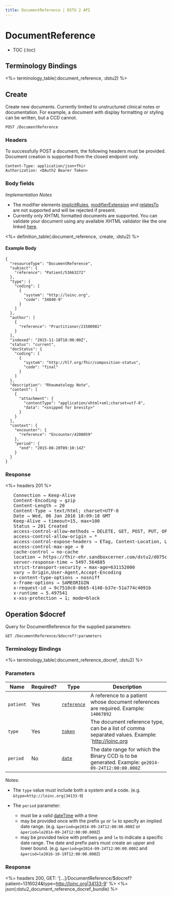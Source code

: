 ```yaml
---
title: DocumentReference | DSTU 2 API
---
```


# DocumentReference

* TOC
{:toc}

## Terminology Bindings

<%= terminology_table(:document_reference, :dstu2) %>

## Create

Create new documents. Currently limited to unstructured clinical notes or documentation. For example, a document with display formatting or styling can be written, but a CCD cannot.

    POST /DocumentReference

### Headers

To successfully POST a document, the following headers must be provided. Document creation is supported from the closed endpoint only.

    Content-Type: application/json+fhir
    Authorization: <OAuth2 Bearer Token>

### Body fields

_Implementation Notes_   

* The modifier elements [implicitRules], [modifierExtension] and [relatesTo] are not supported and will be rejected if
present.
* Currently only XHTML formatted documents are supported. You can validate your document using any available XHTML validator like the one linked [here].

<%= definition_table(:document_reference, :create, :dstu2) %>

#### Example Body

    {
      "resourceType": "DocumentReference",
      "subject": {
        "reference": "Patient/53663272"
      },
      "type": {
        "coding": [
          {
            "system": "http://loinc.org",
            "code": "34840-9"
          }
        ]
      },
      "author": [
        {
          "reference": "Practitioner/21500981"
        }
      ],
      "indexed": "2015-11-18T18:00:00Z",
      "status": "current",
      "docStatus": {
        "coding": [
          {
            "system": "http://hl7.org/fhir/composition-status",
            "code": "final"
          }
        ]
      },
      "description": "Rheumatology Note",
      "content": [
        {
          "attachment": {
            "contentType": "application/xhtml+xml;charset=utf-8",
            "data": "<snipped for brevity>"
          }
        }
      ],
      "context": {
        "encounter": {
          "reference": "Encounter/4208059"
        },
        "period": {
          "end": "2015-08-20T09:10:14Z"
        }
      }
    }

### Response

<%= headers 201 %>
<pre class="terminal">
   Connection → Keep-Alive
   Content-Encoding → gzip
   Content-Length → 20
   Content-Type → text/html; charset=UTF-8
   Date → Wed, 06 Jan 2016 18:09:18 GMT
   Keep-Alive → timeout=15, max=100
   Status → 201 Created
   access-control-allow-methods → DELETE, GET, POST, PUT, OPTIONS, HEAD
   access-control-allow-origin → *
   access-control-expose-headers → ETag, Content-Location, Location, X-Request-Id, WWW-Authenticate, Date
   access-control-max-age → 0
   cache-control → no-cache
   location → https://fhir-ehr.sandboxcerner.com/dstu2/d075cf8b-3261-481d-97e5-ba6c48d3b41f/DocumentReference/5789254
   server-response-time → 5497.564885
   strict-transport-security → max-age=631152000
   vary → Origin,User-Agent,Accept-Encoding
   x-content-type-options → nosniff
   x-frame-options → SAMEORIGIN
   x-request-id → 9c7510c0-0bb5-4148-b37e-51a774c4091b
   x-runtime → 5.497541
   x-xss-protection → 1; mode=block
</pre>

## Operation $docref

Query for DocumentReference for the supplied parameters:

    GET /DocumentReference/$docref?:parameters

### Terminology Bindings

<%= terminology_table(:document_reference_docref, :dstu2) %>

### Parameters

 Name     | Required? | Type          | Description
----------|-----------|---------------|-------------------------------------------------
`patient` | Yes       | [`reference`] | A reference to a patient whose document references are required. Example: `14067892`
`type`    | Yes       | [`token`]     | The document reference type, can be a list of comma separated values. Example: `http://loinc.org|34133-9`
`period`  | No        | [`date`]      | The date range for which the Binary CCD is to be generated. Example: `ge2014-09-24T12:00:00.000Z`

Notes:   

- The `type` value must include both a system and a code. (e.g. `&type=http://loinc.org|34133-9`)

- The `period` parameter:  
  - must be a valid [dateTime] with a time
  - may be provided once with the prefix `ge` or `le` to specify an implied date range. (e.g. `&period=ge2014-09-24T12:00:00.000Z` or `&period=le2014-09-24T12:00:00.000Z`)
  - may be provided twice with prefixes `ge` and `le` to indicate a specific date range. The date and prefix pairs must create an upper and lower bound. (e.g. `&period=ge2014-09-24T12:00:00.000Z` and `&period=le2016-10-19T12:00:00.000Z`)

### Response

<%= headers 200, GET: '[...]/DocumentReference/$docref?patient=1316024&type=http://loinc.org|34133-9' %>
<%= json(:dstu2_document_reference_docref_bundle) %>

[implicitRules]: http://hl7.org/fhir/DSTU2/resource-definitions.html#Resource.implicitRules
[modifierExtension]: http://hl7.org/fhir/DSTU2/domainresource-definitions.html#DomainResource.modifierExtension
[relatesTo]: http://hl7.org/fhir/DSTU2/documentreference-definitions.html#DocumentReference.relatesTo
[here]: https://html5.validator.nu/
[`reference`]: http://hl7.org/fhir/DSTU2/search.html#reference
[`token`]: http://hl7.org/fhir/DSTU2/search.html#token
[`date`]: http://hl7.org/fhir/DSTU2/search.html#date
[dateTime]: http://hl7.org/fhir/DSTU2/datatypes.html#dateTime

